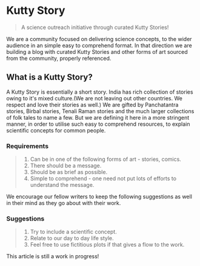 # Kutty Story

> A science outreach initiative through curated Kutty Stories!

We are a community focused on delivering science concepts, to the wider audience in an simple easy to comprehend format. In that direction we are building a blog with curated Kutty Stories and other forms of art sourced from the community, properly referenced.

## What is a Kutty Story?

A Kutty Story is essentially a short story. India has rich collection of stories owing to it's mixed culture.(We are not leaving out other countries. We respect and love their stories as well.) We are gifted by Panchatantra stories, Birbal stories, Tenali Raman stories and the much larger collections of folk tales to name a few. But we are defining it here in a more stringent manner, in order to utilise such easy to comprehend resources, to explain scientific concepts for common people.

### Requirements

> 1. Can be in one of the following forms of art - stories, comics.
> 2. There should be a message.
> 3. Should be as brief as possible.
> 4. Simple to comprehend - one need not put lots of efforts to understand the message.

We encourage our fellow writers to keep the following suggestions as well in their mind as they go about with their work.

### Suggestions

> 1. Try to include a scientific concept.
> 2. Relate to our day to day life style.
> 3. Feel free to use fictitious plots if that gives a flow to the work.

This article is still a work in progress!